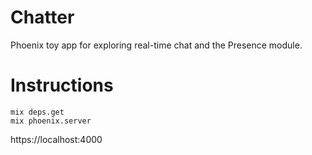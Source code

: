 # Chatter

Phoenix toy app for exploring real-time chat and the Presence module.

# Instructions
```
mix deps.get
mix phoenix.server
```

https://localhost:4000
